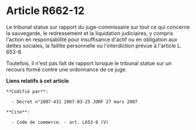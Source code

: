 # Article R662-12

Le tribunal statue sur rapport du juge-commissaire sur tout ce qui concerne la sauvegarde, le redressement et la liquidation
judiciaires, y compris l'action en responsabilité pour insuffisance d'actif ou en obligation aux dettes sociales, la faillite
personnelle ou l'interdiction prévue à l'article L. 653-8.

Toutefois, il n'est pas fait de rapport lorsque le tribunal statue sur un recours formé contre une ordonnance de ce juge.

**Liens relatifs à cet article**

	**Codifié par**:

	  - Décret n°2007-431 2007-03-25 JORF 27 mars 2007

	**Cite**:

	  - Code de commerce. - art. L653-8 (V)
